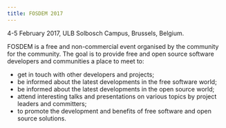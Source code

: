 ```yaml
---
title: FOSDEM 2017
---
```

4-5 February 2017, ULB Solbosch Campus, Brussels, Belgium.

FOSDEM is a free and non-commercial event organised by the community for the community. The goal is to provide free and open source software developers and communities a place to meet to:

* get in touch with other developers and projects;
* be informed about the latest developments in the free software world;
* be informed about the latest developments in the open source world;
* attend interesting talks and presentations on various topics by project leaders and committers;
* to promote the development and benefits of free software and open source solutions.
